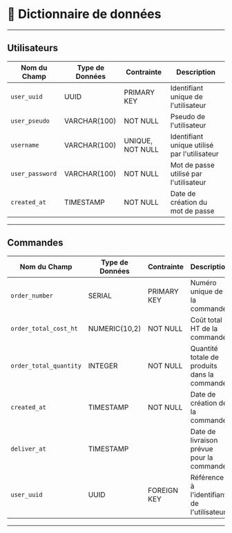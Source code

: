 # 📖 Dictionnaire de données

<hr>

## Utilisateurs

| Nom du Champ               | Type de Données    | Contrainte              | Description                                     |
|----------------------------|--------------------|-------------------------|-------------------------------------------------|
| `user_uuid`                | UUID              | PRIMARY KEY             | Identifiant unique de l'utilisateur             |
| `user_pseudo`              | VARCHAR(100)      | NOT NULL                | Pseudo de l'utilisateur                         |
| `username`                 | VARCHAR(100)      | UNIQUE, NOT NULL        | Identifiant unique utilisé par l'utilisateur    |
| `user_password`                 | VARCHAR(100)      | NOT NULL        | Mot de passe utilisé par l'utilisateur    |
| `created_at` | TIMESTAMP         | NOT NULL                | Date de création du mot de passe                |

<hr>

## Commandes

| Nom du Champ               | Type de Données    | Contrainte              | Description                                     |
|----------------------------|--------------------|-------------------------|-------------------------------------------------|
| `order_number`             | SERIAL            | PRIMARY KEY             | Numéro unique de la commande                    |
| `order_total_cost_ht`      | NUMERIC(10,2)    | NOT NULL                | Coût total HT de la commande                    |
| `order_total_quantity`     | INTEGER           | NOT NULL                | Quantité totale de produits dans la commande    |
| `created_at`               | TIMESTAMP         | NOT NULL                | Date de création de la commande                 |
| `deliver_at`               | TIMESTAMP         |                         | Date de livraison prévue pour la commande       |
| `user_uuid`                | UUID              | FOREIGN KEY             | Référence à l'identifiant de l'utilisateur      |

<hr>